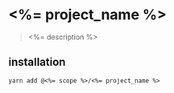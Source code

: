 # <%= project_name %>
> <%= description %>

## installation
```shell
yarn add @<%= scope %>/<%= project_name %>
```

